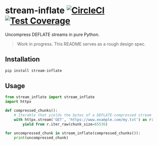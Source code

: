 # stream-inflate [![CircleCI](https://circleci.com/gh/michalc/stream-inflate.svg?style=shield)](https://circleci.com/gh/michalc/stream-inflate) [![Test Coverage](https://api.codeclimate.com/v1/badges/1131e6ac6efb36647a9b/test_coverage)](https://codeclimate.com/github/michalc/stream-inflate/test_coverage)

Uncompress DEFLATE streams in pure Python.

> Work in progress. This README serves as a rough design spec.


## Installation

```bash
pip install stream-inflate
```


## Usage

```python
from stream_inflate import stream_inflate
import httpx

def compressed_chunks():
    # Iterable that yields the bytes of a DEFLATE-compressed stream
    with httpx.stream('GET', 'https://www.example.com/my.txt') as r:
        yield from r.iter_raw(chunk_size=65536)

for uncompressed_chunk in stream_inflate(compressed_chunks()):
    print(uncompressed_chunk)
```
